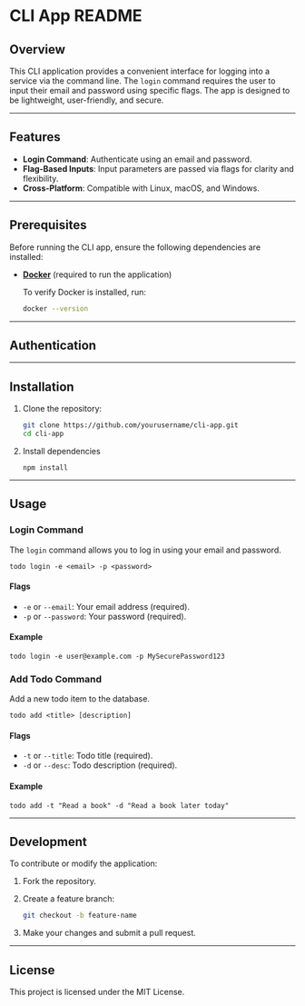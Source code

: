 # CLI App README

## Overview

This CLI application provides a convenient interface for logging into a service via the command line. The `login` command requires the user to input their email and password using specific flags. The app is designed to be lightweight, user-friendly, and secure.

---

## Features

- **Login Command**: Authenticate using an email and password.
- **Flag-Based Inputs**: Input parameters are passed via flags for clarity and flexibility.
- **Cross-Platform**: Compatible with Linux, macOS, and Windows.

---

## Prerequisites

Before running the CLI app, ensure the following dependencies are installed:

- **[Docker](https://docs.docker.com/get-docker/)** (required to run the application)
  
  To verify Docker is installed, run:

  ```bash
  docker --version

---

## Authentication

---

## Installation

1. Clone the repository:

   ```bash
   git clone https://github.com/yourusername/cli-app.git
   cd cli-app

2. Install dependencies

    `npm install`

---

## Usage

### Login Command

The `login` command allows you to log in using your email and password.

```todo login -e <email> -p <password>```

#### Flags

- `-e` or `--email`: Your email address (required).
- `-p` or `--password`: Your password (required).

#### Example

```todo login -e user@example.com -p MySecurePassword123```

### Add Todo Command

Add a new todo item to the database.

``` todo add <title> [description] ```


#### Flags

- `-t` or `--title`: Todo title (required).
- `-d` or `--desc`: Todo description (required).

#### Example

```todo add -t "Read a book" -d "Read a book later today"```

---

## Development

To contribute or modify the application:

1. Fork the repository.
2. Create a feature branch:

   ```bash
   git checkout -b feature-name
3. Make your changes and submit a pull request.

---

## License

This project is licensed under the MIT License.